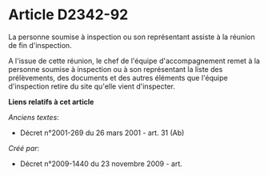 # Article D2342-92

La personne soumise à inspection ou son représentant assiste à la réunion de fin d'inspection.

A l'issue de cette réunion, le chef de l'équipe d'accompagnement remet à la personne soumise à inspection ou à son
représentant la liste des prélèvements, des documents et des autres éléments que l'équipe d'inspection retire du site qu'elle
vient d'inspecter.

**Liens relatifs à cet article**

_Anciens textes_:

  - Décret n°2001-269 du 26 mars 2001 - art. 31 (Ab)

_Créé par_:

  - Décret n°2009-1440 du 23 novembre 2009 - art.
